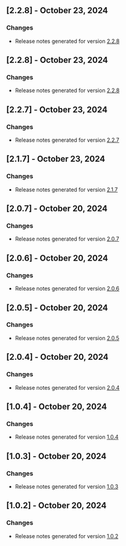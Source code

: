 ## [2.2.8] - October 23, 2024

### Changes
- Release notes generated for version [2.2.8](.release-notes/2.2.8/release.md)

## [2.2.8] - October 23, 2024

### Changes
- Release notes generated for version [2.2.8](.release-notes/2.2.8/release.md)

## [2.2.7] - October 23, 2024

### Changes
- Release notes generated for version [2.2.7](.release-notes/2.2.7/release.md)

## [2.1.7] - October 23, 2024

### Changes
- Release notes generated for version [2.1.7](.release-notes/2.1.7/release.md)

## [2.0.7] - October 20, 2024

### Changes
- Release notes generated for version [2.0.7](.release-notes/2.0.7/release.md)

## [2.0.6] - October 20, 2024

### Changes
- Release notes generated for version [2.0.6](.release-notes/2.0.6/release.md)

## [2.0.5] - October 20, 2024

### Changes
- Release notes generated for version [2.0.5](.release-notes/2.0.5/release.md)

## [2.0.4] - October 20, 2024

### Changes
- Release notes generated for version [2.0.4](.release-notes/2.0.4/release.md)

## [1.0.4] - October 20, 2024

### Changes
- Release notes generated for version [1.0.4](.release-notes/1.0.4/release.md)

## [1.0.3] - October 20, 2024

### Changes
- Release notes generated for version [1.0.3](.release-notes/1.0.3/release.md)

## [1.0.2] - October 20, 2024

### Changes
- Release notes generated for version [1.0.2](.release-notes/1.0.2/release.md)

